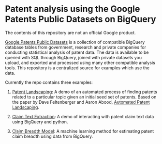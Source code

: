 # Patent analysis using the Google Patents Public Datasets on BigQuery

The contents of this repository are not an official Google product.

[Google Patents Public Datasets](https://console.cloud.google.com/launcher/browse?q=google%20patents%20public%20datasets&filter=solution-type:dataset) is a collection of compatible BigQuery database tables from government, research and private companies for conducting statistical analysis of patent data. The data is available to be queried with SQL through BigQuery, joined with private datasets you upload, and exported and processed using many other compatible analysis tools. This repository is a centralized source for examples which use the data.

Currently the repo contains three examples:

1. [Patent Landscaping](https://github.com/google/patents-public-data/blob/master/models/landscaping/README.md):  A demo of an automated process of finding patents related to a particular topic given an initial seed set of patents. Based on the paper by Dave Feltenberger and Aaron Abood, [Automated Patent Landscaping](models/landscaping/AutomatedPatentLandscaping.pdf).

2. [Claim Text Extraction](https://github.com/google/patents-public-data/blob/master/examples/claim-text/claim_text_extraction.ipynb): A demo of interacting with patent claim text data using BigQuery and python.

3. [Claim Breadth Model](https://github.com/google/patents-public-data/blob/master/models/claim_breadth/README.md): A machine learning method for estimating patent claim breadth using data from BigQuery.

